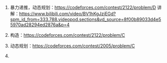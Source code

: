 1. 暴力递推，动态规划：https://codeforces.com/contest/2122/problem/D
   讲解：https://www.bilibili.com/video/BV1hKgJzjEGd?spm_id_from=333.788.videopod.sections&vd_source=8f00b89033d4e55970ad28294ed2876a&p=4

2. 构造：https://codeforces.com/contest/2122/problem/C

3. 动态规划：https://codeforces.com/contest/2005/problem/C
4. 